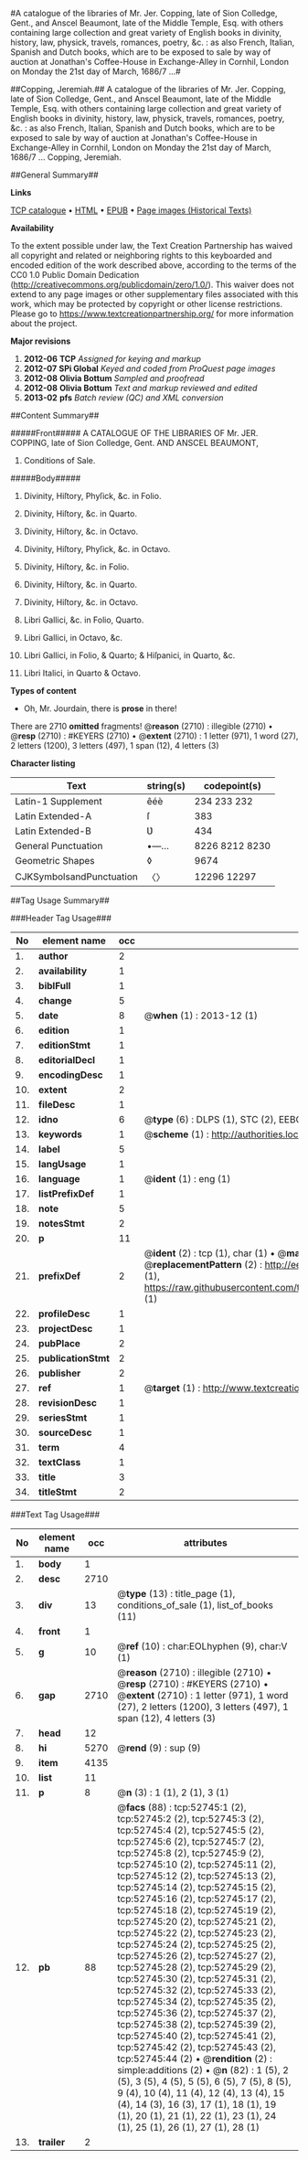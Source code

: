 #A catalogue of the libraries of Mr. Jer. Copping, late of Sion Colledge, Gent., and Anscel Beaumont, late of the Middle Temple, Esq. with others containing large collection and great variety of English books in divinity, history, law, physick, travels, romances, poetry, &c. : as also French, Italian, Spanish and Dutch books, which are to be exposed to sale by way of auction at Jonathan's Coffee-House in Exchange-Alley in Cornhil, London on Monday the 21st day of March, 1686/7 ...#

##Copping, Jeremiah.##
A catalogue of the libraries of Mr. Jer. Copping, late of Sion Colledge, Gent., and Anscel Beaumont, late of the Middle Temple, Esq. with others containing large collection and great variety of English books in divinity, history, law, physick, travels, romances, poetry, &c. : as also French, Italian, Spanish and Dutch books, which are to be exposed to sale by way of auction at Jonathan's Coffee-House in Exchange-Alley in Cornhil, London on Monday the 21st day of March, 1686/7 ...
Copping, Jeremiah.

##General Summary##

**Links**

[TCP catalogue](http://www.ota.ox.ac.uk/tcp/)  • 
[HTML](http://tei.it.ox.ac.uk/tcp/Texts-HTML/free/A34/A34475.html)  • 
[EPUB](http://tei.it.ox.ac.uk/tcp/Texts-EPUB/free/A34/A34475.epub) • 
[Page images (Historical Texts)](https://historicaltexts.jisc.ac.uk/eebo-12029933e)

**Availability**

To the extent possible under law, the Text Creation Partnership has waived all copyright and related or neighboring rights to this keyboarded and encoded edition of the work described above, according to the terms of the CC0 1.0 Public Domain Dedication (http://creativecommons.org/publicdomain/zero/1.0/). This waiver does not extend to any page images or other supplementary files associated with this work, which may be protected by copyright or other license restrictions. Please go to https://www.textcreationpartnership.org/ for more information about the project.

**Major revisions**

1. __2012-06__ __TCP__ *Assigned for keying and markup*
1. __2012-07__ __SPi Global__ *Keyed and coded from ProQuest page images*
1. __2012-08__ __Olivia Bottum__ *Sampled and proofread*
1. __2012-08__ __Olivia Bottum__ *Text and markup reviewed and edited*
1. __2013-02__ __pfs__ *Batch review (QC) and XML conversion*

##Content Summary##

#####Front#####
A CATALOGUE OF THE LIBRARIES OF Mr. JER. COPPING, late of Sion Colledge, Gent. AND ANSCEL BEAUMONT, 
1. Conditions of Sale.

#####Body#####

1. Divinity, Hiſtory, Phyſick, &c. in Folio.

1. Divinity, Hiſtory, &c. in Quarto.

1. Divinity, Hiſtory, &c. in Octavo.

1. Divinity, Hiſtory, Phyſick, &c. in Octavo.

1. Divinity, Hiſtory, &c. in Folio.

1. Divinity, Hiſtory, &c. in Quarto.

1. Divinity, Hiſtory, &c. in Octavo.

1. Libri Gallici, &c. in Folio, Quarto.

1. Libri Gallici, in Octavo, &c.

1. Libri Gallici, in Folio, & Quarto; & Hiſpanici, in Quarto, &c.

1. Libri Italici, in Quarto & Octavo.

**Types of content**

  * Oh, Mr. Jourdain, there is **prose** in there!

There are 2710 **omitted** fragments! 
 @__reason__ (2710) : illegible (2710)  •  @__resp__ (2710) : #KEYERS (2710)  •  @__extent__ (2710) : 1 letter (971), 1 word (27), 2 letters (1200), 3 letters (497), 1 span (12), 4 letters (3)

**Character listing**


|Text|string(s)|codepoint(s)|
|---|---|---|
|Latin-1 Supplement|êéè|234 233 232|
|Latin Extended-A|ſ|383|
|Latin Extended-B|Ʋ|434|
|General Punctuation|•—…|8226 8212 8230|
|Geometric Shapes|◊|9674|
|CJKSymbolsandPunctuation|〈〉|12296 12297|

##Tag Usage Summary##

###Header Tag Usage###

|No|element name|occ|attributes|
|---|---|---|---|
|1.|__author__|2||
|2.|__availability__|1||
|3.|__biblFull__|1||
|4.|__change__|5||
|5.|__date__|8| @__when__ (1) : 2013-12 (1)|
|6.|__edition__|1||
|7.|__editionStmt__|1||
|8.|__editorialDecl__|1||
|9.|__encodingDesc__|1||
|10.|__extent__|2||
|11.|__fileDesc__|1||
|12.|__idno__|6| @__type__ (6) : DLPS (1), STC (2), EEBO-CITATION (1), OCLC (1), VID (1)|
|13.|__keywords__|1| @__scheme__ (1) : http://authorities.loc.gov/ (1)|
|14.|__label__|5||
|15.|__langUsage__|1||
|16.|__language__|1| @__ident__ (1) : eng (1)|
|17.|__listPrefixDef__|1||
|18.|__note__|5||
|19.|__notesStmt__|2||
|20.|__p__|11||
|21.|__prefixDef__|2| @__ident__ (2) : tcp (1), char (1)  •  @__matchPattern__ (2) : ([0-9\-]+):([0-9IVX]+) (1), (.+) (1)  •  @__replacementPattern__ (2) : http://eebo.chadwyck.com/downloadtiff?vid=$1&page=$2 (1), https://raw.githubusercontent.com/textcreationpartnership/Texts/master/tcpchars.xml#$1 (1)|
|22.|__profileDesc__|1||
|23.|__projectDesc__|1||
|24.|__pubPlace__|2||
|25.|__publicationStmt__|2||
|26.|__publisher__|2||
|27.|__ref__|1| @__target__ (1) : http://www.textcreationpartnership.org/docs/. (1)|
|28.|__revisionDesc__|1||
|29.|__seriesStmt__|1||
|30.|__sourceDesc__|1||
|31.|__term__|4||
|32.|__textClass__|1||
|33.|__title__|3||
|34.|__titleStmt__|2||


###Text Tag Usage###

|No|element name|occ|attributes|
|---|---|---|---|
|1.|__body__|1||
|2.|__desc__|2710||
|3.|__div__|13| @__type__ (13) : title_page (1), conditions_of_sale (1), list_of_books (11)|
|4.|__front__|1||
|5.|__g__|10| @__ref__ (10) : char:EOLhyphen (9), char:V (1)|
|6.|__gap__|2710| @__reason__ (2710) : illegible (2710)  •  @__resp__ (2710) : #KEYERS (2710)  •  @__extent__ (2710) : 1 letter (971), 1 word (27), 2 letters (1200), 3 letters (497), 1 span (12), 4 letters (3)|
|7.|__head__|12||
|8.|__hi__|5270| @__rend__ (9) : sup (9)|
|9.|__item__|4135||
|10.|__list__|11||
|11.|__p__|8| @__n__ (3) : 1 (1), 2 (1), 3 (1)|
|12.|__pb__|88| @__facs__ (88) : tcp:52745:1 (2), tcp:52745:2 (2), tcp:52745:3 (2), tcp:52745:4 (2), tcp:52745:5 (2), tcp:52745:6 (2), tcp:52745:7 (2), tcp:52745:8 (2), tcp:52745:9 (2), tcp:52745:10 (2), tcp:52745:11 (2), tcp:52745:12 (2), tcp:52745:13 (2), tcp:52745:14 (2), tcp:52745:15 (2), tcp:52745:16 (2), tcp:52745:17 (2), tcp:52745:18 (2), tcp:52745:19 (2), tcp:52745:20 (2), tcp:52745:21 (2), tcp:52745:22 (2), tcp:52745:23 (2), tcp:52745:24 (2), tcp:52745:25 (2), tcp:52745:26 (2), tcp:52745:27 (2), tcp:52745:28 (2), tcp:52745:29 (2), tcp:52745:30 (2), tcp:52745:31 (2), tcp:52745:32 (2), tcp:52745:33 (2), tcp:52745:34 (2), tcp:52745:35 (2), tcp:52745:36 (2), tcp:52745:37 (2), tcp:52745:38 (2), tcp:52745:39 (2), tcp:52745:40 (2), tcp:52745:41 (2), tcp:52745:42 (2), tcp:52745:43 (2), tcp:52745:44 (2)  •  @__rendition__ (2) : simple:additions (2)  •  @__n__ (82) : 1 (5), 2 (5), 3 (5), 4 (5), 5 (5), 6 (5), 7 (5), 8 (5), 9 (4), 10 (4), 11 (4), 12 (4), 13 (4), 15 (4), 14 (3), 16 (3), 17 (1), 18 (1), 19 (1), 20 (1), 21 (1), 22 (1), 23 (1), 24 (1), 25 (1), 26 (1), 27 (1), 28 (1)|
|13.|__trailer__|2||
